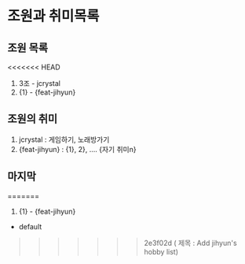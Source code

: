 # 조원과 취미목록
## 조원 목록
<<<<<<< HEAD
1. 3조 - jcrystal
1. {1} - {feat-jihyun}

## 조원의 취미
1. jcrystal : 게임하기, 노래방가기
1. {feat-jihyun} : {1}, 2}, .... {자기 취미n}

## 마지막 
=======
1. {1} - {feat-jihyun}
- default

>>>>>>> 2e3f02d ( 제목 : Add jihyun's hobby list)
